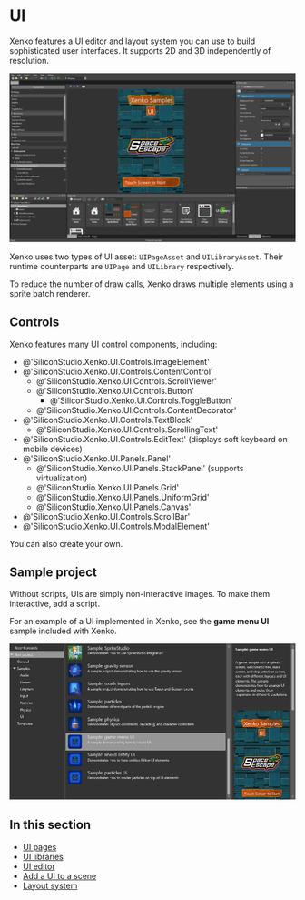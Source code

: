 # UI

Xenko features a UI editor and layout system you can use to build sophisticated user interfaces. It supports 2D and 3D independently of resolution.

![UI editor](media/ui-editor.png)

Xenko uses two types of UI asset: `UIPageAsset` and `UILibraryAsset`. Their runtime counterparts are `UIPage` and `UILibrary` respectively.

To reduce the number of draw calls, Xenko draws multiple elements using a sprite batch renderer.

## Controls

Xenko features many UI control components, including:

* @'SiliconStudio.Xenko.UI.Controls.ImageElement'
* @'SiliconStudio.Xenko.UI.Controls.ContentControl'
  * @'SiliconStudio.Xenko.UI.Controls.ScrollViewer'
  * @'SiliconStudio.Xenko.UI.Controls.Button'
    * @'SiliconStudio.Xenko.UI.Controls.ToggleButton'
  * @'SiliconStudio.Xenko.UI.Controls.ContentDecorator'
* @'SiliconStudio.Xenko.UI.Controls.TextBlock'
  * @'SiliconStudio.Xenko.UI.Controls.ScrollingText'
* @'SiliconStudio.Xenko.UI.Controls.EditText' (displays soft keyboard on mobile devices)
* @'SiliconStudio.Xenko.UI.Panels.Panel'
  * @'SiliconStudio.Xenko.UI.Panels.StackPanel' (supports virtualization)
  * @'SiliconStudio.Xenko.UI.Panels.Grid'
  * @'SiliconStudio.Xenko.UI.Panels.UniformGrid'
  * @'SiliconStudio.Xenko.UI.Panels.Canvas'
* @'SiliconStudio.Xenko.UI.Controls.ScrollBar'
* @'SiliconStudio.Xenko.UI.Controls.ModalElement'

You can also create your own.

## Sample project

Without scripts, UIs are simply non-interactive images. To make them interactive, add a script.

For an example of a UI implemented in Xenko, see the **game menu UI** sample included with Xenko.

![Sample UI project](media/ui-sample-project.png)

## In this section

* [UI pages](ui-pages.md)
* [UI libraries](ui-libraries.md)
* [UI editor](ui-editor.md)
* [Add a UI to a scene](add-a-ui-to-a-scene.md)
* [Layout system](layout-system.md)